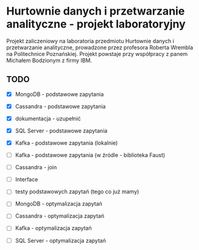 # Hurtownie danych i przetwarzanie analityczne - projekt laboratoryjny

Projekt zaliczeniowy na laboratoria przedmiotu Hurtownie danych i przetwarzanie analityczne, prowadzone przez profesora Roberta Wrembla na Politechnice Poznańskiej. Projekt powstaje przy współpracy z panem Michałem Bodzionym z firmy IBM.


## TODO
- [X] MongoDB - podstawowe zapytania
- [X] Cassandra - podstawowe zapytania
- [X] dokumentacja - uzupełnić
- [X] SQL Server - podstawowe zapytania

- [X] Kafka - podstawowe zapytania (lokalnie)
- [ ] Kafka - podstawowe zapytania (w źródle - biblioteka Faust)
- [ ] Cassandra - join 
- [ ] Interface
- [ ] testy podstawowych zapytań (tego co już mamy)

- [ ] MongoDB - optymalizacja zapytań
- [ ] Cassandra - optymalizacja zapytań
- [ ] Kafka - optymalizacja zapytań
- [ ] SQL Server - optymalizacja zapytań
